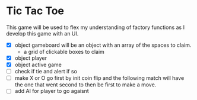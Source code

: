 # Tic Tac Toe
This game will be used to flex my understanding of factory functions as I develop this game with an UI.

+ [x] object gameboard will be an object with an array of the spaces to claim.
  + a grid of clickable boxes to claim
+ [x] object player
+ [x] object active game
+ [ ] check if tie and alert if so
+ [ ] make X or O go first by init coin flip and the following match will have the one that went second to then be first to make a move.
+ [ ] add AI for player to go agaisnt
